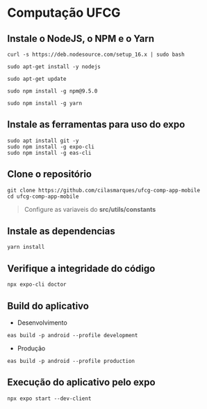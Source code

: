 # Computação UFCG

## Instale o NodeJS, o NPM e o Yarn
```
curl -s https://deb.nodesource.com/setup_16.x | sudo bash
```

```
sudo apt-get install -y nodejs
```

```
sudo apt-get update 
```

```
sudo npm install -g npm@9.5.0
```

```
sudo npm install -g yarn
```

## Instale as ferramentas para uso do expo
```
sudo apt install git -y
sudo npm install -g expo-cli 
sudo npm install -g eas-cli
```

## Clone o repositório
```
git clone https://github.com/cilasmarques/ufcg-comp-app-mobile
cd ufcg-comp-app-mobile
```
> Configure as variaveis do **src/utils/constants**

## Instale as dependencias
```
yarn install
```

## Verifique a integridade do código
```
npx expo-cli doctor
```

## Build do aplicativo
* Desenvolvimento
```
eas build -p android --profile development
```

* Produção
```
eas build -p android --profile production
```

## Execução do aplicativo pelo expo
```
npx expo start --dev-client
```
